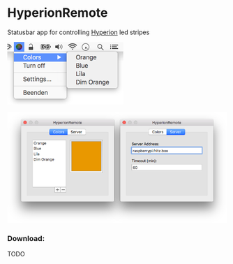 HyperionRemote
==============
Statusbar app for controlling [Hyperion](https://github.com/tvdzwan/hyperion/wiki) led stripes

![](https://github.com/tripplet/HyperionRemote/blob/master/doc/screenshots/menu.png)

![](https://github.com/tripplet/HyperionRemote/blob/master/doc/screenshots/settings.png)

### Download:
TODO
